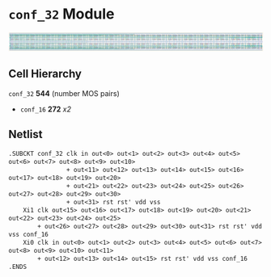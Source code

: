 # `conf_32` Module
![Layout](conf_32.png)

## Cell Hierarchy

`conf_32` **544** (number MOS pairs)
- `conf_16` **272** *x2*

## Netlist

```
.SUBCKT conf_32 clk in out<0> out<1> out<2> out<3> out<4> out<5> out<6> out<7> out<8> out<9> out<10>
                + out<11> out<12> out<13> out<14> out<15> out<16> out<17> out<18> out<19> out<20>
                + out<21> out<22> out<23> out<24> out<25> out<26> out<27> out<28> out<29> out<30>
                + out<31> rst rst' vdd vss
    Xi1 clk out<15> out<16> out<17> out<18> out<19> out<20> out<21> out<22> out<23> out<24> out<25>
        + out<26> out<27> out<28> out<29> out<30> out<31> rst rst' vdd vss conf_16
    Xi0 clk in out<0> out<1> out<2> out<3> out<4> out<5> out<6> out<7> out<8> out<9> out<10> out<11>
        + out<12> out<13> out<14> out<15> rst rst' vdd vss conf_16
.ENDS
```
